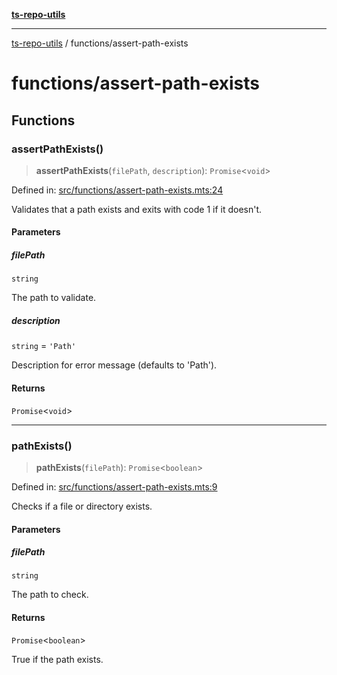 [**ts-repo-utils**](../README.md)

***

[ts-repo-utils](../README.md) / functions/assert-path-exists

# functions/assert-path-exists

## Functions

### assertPathExists()

> **assertPathExists**(`filePath`, `description`): `Promise`\<`void`\>

Defined in: [src/functions/assert-path-exists.mts:24](https://github.com/noshiro-pf/ts-repo-utils/blob/main/src/functions/assert-path-exists.mts#L24)

Validates that a path exists and exits with code 1 if it doesn't.

#### Parameters

##### filePath

`string`

The path to validate.

##### description

`string` = `'Path'`

Description for error message (defaults to 'Path').

#### Returns

`Promise`\<`void`\>

***

### pathExists()

> **pathExists**(`filePath`): `Promise`\<`boolean`\>

Defined in: [src/functions/assert-path-exists.mts:9](https://github.com/noshiro-pf/ts-repo-utils/blob/main/src/functions/assert-path-exists.mts#L9)

Checks if a file or directory exists.

#### Parameters

##### filePath

`string`

The path to check.

#### Returns

`Promise`\<`boolean`\>

True if the path exists.
